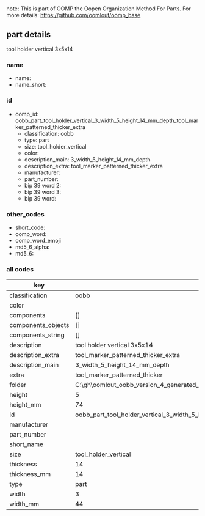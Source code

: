 #   

note: This is part of OOMP the Oopen Organization Method For Parts. For more details: https://github.com/oomlout/oomp_base

##  part details



tool holder vertical 3x5x14

### name
* name: 
* name_short: 
### id
* oomp_id: oobb_part_tool_holder_vertical_3_width_5_height_14_mm_depth_tool_marker_patterned_thicker_extra
  * classification: oobb
  * type: part
  * size: tool_holder_vertical
  * color: 
  * description_main: 3_width_5_height_14_mm_depth
  * description_extra: tool_marker_patterned_thicker_extra
  * manufacturer: 
  * part_number: 
  * bip 39 word 2: 
  * bip 39 word 3: 
  * bip 39 word: 

### other_codes
* short_code: 
* oomp_word: 
* oomp_word_emoji 
* md5_6_alpha: 
* md5_6: 









### all codes 
| key | value |  
| --- | --- |  
| classification | oobb |  
| color |  |  
| components | [] |  
| components_objects | [] |  
| components_string | [] |  
| description | tool holder vertical 3x5x14 |  
| description_extra | tool_marker_patterned_thicker_extra |  
| description_main | 3_width_5_height_14_mm_depth |  
| extra | tool_marker_patterned_thicker |  
| folder | C:\gh\oomlout_oobb_version_4_generated_parts\things\oobb_part_tool_holder_vertical_3_width_5_height_14_mm_depth_tool_marker_patterned_thicker_extra |  
| height | 5 |  
| height_mm | 74 |  
| id | oobb_part_tool_holder_vertical_3_width_5_height_14_mm_depth_tool_marker_patterned_thicker_extra |  
| manufacturer |  |  
| part_number |  |  
| short_name |  |  
| size | tool_holder_vertical |  
| thickness | 14 |  
| thickness_mm | 14 |  
| type | part |  
| width | 3 |  
| width_mm | 44 |  
